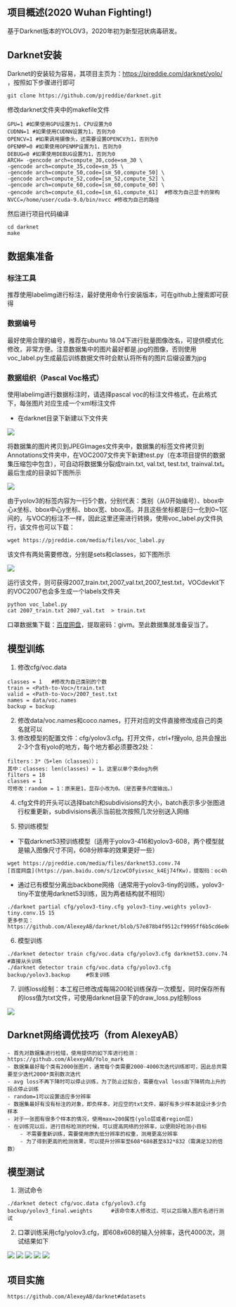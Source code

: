 ## 项目概述(2020 Wuhan Fighting!)
基于Darknet版本的YOLOV3，2020年初为新型冠状病毒研发。
## Darknet安装
Darknet的安装较为容易，其项目主页为：https://pjreddie.com/darknet/yolo/  ，按照如下步骤进行即可
```
git clone https://github.com/pjreddie/darknet.git
```
修改darknet文件夹中的makefile文件
```
GPU=1 #如果使用GPU设置为1，CPU设置为0
CUDNN=1 #如果使用CUDNN设置为1，否则为0
OPENCV=1 #如果调用摄像头，还需要设置OPENCV为1，否则为0
OPENMP=0 #如果使用OPENMP设置为1，否则为0
DEBUG=0 #如果使用DEBUG设置为1，否则为0
ARCH= -gencode arch=compute_30,code=sm_30 \
-gencode arch=compute_35,code=sm_35 \
-gencode arch=compute_50,code=[sm_50,compute_50] \
-gencode arch=compute_52,code=[sm_52,compute_52] \
-gencode arch=compute_60,code=[sm_60,compute_60] \
-gencode arch=compute_61,code=[sm_61,compute_61]  #修改为自己显卡的架构
NVCC=/home/user/cuda-9.0/bin/nvcc #修改为自己的路径
```
然后进行项目代码编译
```
cd darknet
make
```
## 数据集准备
### 标注工具
推荐使用labelimg进行标注，最好使用命令行安装版本，可在github上搜索即可获得
### 数据编号
最好使用合理的编号，推荐在ubuntu 18.04下进行批量图像改名，可提供模式化修改，非常方便。注意数据集中的图片最好都是.jpg的图像，否则使用voc_label.py生成最后训练数据文件时会默认将所有的图片后缀设置为jpg
### 数据组织（Pascal Voc格式）
使用labelimg进行数据标注时，请选择pascal voc的标注文件格式，在此格式下，每张图片对应生成一个xml标注文件
- 在darknet目录下新建以下文件夹

![](https://github.com/xywlpo/YOLOV3-Mask-Detection/blob/master/1.bmp)

将数据集的图片拷贝到JPEGImages文件夹中，数据集的标签文件拷贝到Annotations文件夹中，在VOC2007文件夹下新建test.py（在本项目提供的数据集压缩包中包含），可自动将数据集分裂成train.txt, val.txt, test.txt, trainval.txt。最后生成的目录如下图所示

![](https://github.com/xywlpo/YOLOV3-Mask-Detection/blob/master/2.bmp)

由于yolov3的标签内容为一行5个数，分别代表：类别（从0开始编号）、bbox中心x坐标、bbox中心y坐标、bbox宽、bbox高。并且这些坐标都是归一化到0~1区间的，与VOC的标注不一样，因此这里还需进行转换，使用voc_label.py文件执行，该文件也可以下载：
```
wget https://pjreddie.com/media/files/voc_label.py
```
该文件有两处需要修改，分别是sets和classes，如下图所示

![](https://github.com/xywlpo/YOLOV3-Mask-Detection/blob/master/3.bmp)

运行该文件，则可获得2007_train.txt,2007_val.txt,2007_test.txt，VOCdevkit下的VOC2007也会多生成一个labels文件夹
```
python voc_label.py
cat 2007_train.txt 2007_val.txt  > train.txt
````
口罩数据集下载：[百度网盘](https://pan.baidu.com/s/1xAdLEfaDB3PLHyKl3Uq4Mg)，提取密码：givm。至此数据集就准备妥当了。
## 模型训练
1. 修改cfg/voc.data
```
classes = 1   #修改为自己类别的个数
train = <Path-to-Voc>/train.txt
valid = <Path-to-Voc>/2007_test.txt
names = data/voc.names
backup = backup
```
2. 修改data/voc.names和coco.names，打开对应的文件直接修改成自己的类名就可以
3. 修改模型的配置文件：cfg/yolov3.cfg。打开文件，ctrl+f搜yolo, 总共会搜出2-3个含有yolo的地方，每个地方都必须要改2处：
```
filters：3*（5+len（classes））；
其中：classes: len(classes) = 1，这里以单个类dog为例
filters = 18
classes = 1
可修改：random = 1：原来是1，显存小改为0。（是否要多尺度输出。）
```
4. cfg文件的开头可以选择batch和subdivisions的大小，batch表示多少张图进行权重更新，subdivisions表示当前批次按照几次分别送入网络

5. 预训练模型
- 下载darknet53预训练模型（适用于yolov3-416和yolov3-608，两个模型就是输入图像尺寸不同，608分辨率的效果更好一些）
```
wget https://pjreddie.com/media/files/darknet53.conv.74
[百度网盘](https://pan.baidu.com/s/1zcwCOfyivsxc_k4Ej74fKw)，提取码：oc4h
```
- 通过已有模型分离出backbone网络（通常用于yolov3-tiny的训练，yolov3-tiny不宜使用darknet53训练，因为两者结构就不相同）
```
./darknet partial cfg/yolov3-tiny.cfg yolov3-tiny.weights yolov3-tiny.conv.15 15
更多参见：https://github.com/AlexeyAB/darknet/blob/57e878b4f9512cf9995ff6b5cd6e0d7dc1da9eaf/build/darknet/x64/partial.cmd#L24
```
6. 模型训练
```
./darknet detector train cfg/voc.data cfg/yolov3.cfg darknet53.conv.74        #直接从头训练
./darknet detector train cfg/voc.data cfg/yolov3.cfg backup/yolov3.backup     #恢复训练
```
7. 训练loss绘制：本工程已修改成每隔200轮训练保存一次模型，同时保存所有的loss值为txt文件，可使用darknet目录下的draw_loss.py绘制loss

![](https://github.com/xywlpo/YOLOV3-Mask-Detection/blob/master/loss.bmp)

## Darknet网络调优技巧（from AlexeyAB）
```
- 首先对数据集进行检错，使用提供的如下库进行检测：https://github.com/AlexeyAB/Yolo_mark
- 数据集最好每个类有2000张图片，通常每个类需要2000-4000次迭代训练即可，因此总共需要至少迭代2000*类别数次迭代
- avg loss不再下降时可以停止训练，为了防止过拟合，需要在val loss由下降转向上升的拐点停止训练
- random=1可以设置适应多分辨率
- 数据集最好有没有标注的对象，即负样本，对应空的txt文件，最好有多少样本就设计多少负样本
- 对于一张图有很多个样本的情况，使用max=200属性(yolo层或者region层)
- 在训练完以后，进行目标检测的时候，可以提高网络的分辨率，以便刚好检测小目标
    - 不需要重新训练，需要使用原先低分辨率的权重，测用更高分辨率
    - 为了得到更高的检测效果，可以提升分辨率至608*608甚至832*832（需满足32的倍数）
```
## 模型测试
1. 测试命令
```
./darknet detect cfg/voc.data cfg/yolov3.cfg backup/yolov3_final.weights      #该命令本人修改过，可以之后输入图片名进行测试
```
2. 口罩训练采用cfg/yolov3.cfg，即608x608的输入分辨率，迭代4000次，测试结果如下

![](https://github.com/xywlpo/YOLOV3-Mask-Detection/blob/master/4.bmp)
![](https://github.com/xywlpo/YOLOV3-Mask-Detection/blob/master/5.bmp)
![](https://github.com/xywlpo/YOLOV3-Mask-Detection/blob/master/6.bmp)
![](https://github.com/xywlpo/YOLOV3-Mask-Detection/blob/master/7.bmp)
![](https://github.com/xywlpo/YOLOV3-Mask-Detection/blob/master/8.bmp)

## 项目实施
```
https://github.com/AlexeyAB/darknet#datasets
```
